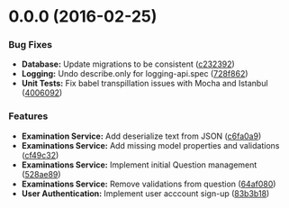 <a name="0.0.0"></a>
# 0.0.0 (2016-02-25)


### Bug Fixes

* **Database:** Update migrations to be consistent ([c232392](https://github.com/bright-fame/QuochaAPI/commit/c232392))
* **Logging:** Undo describe.only for logging-api.spec ([728f862](https://github.com/bright-fame/QuochaAPI/commit/728f862))
* **Unit Tests:** Fix babel transpillation issues with Mocha and Istanbul ([4006092](https://github.com/bright-fame/QuochaAPI/commit/4006092))

### Features

* **Examination Service:** Add deserialize text from JSON ([c6fa0a9](https://github.com/bright-fame/QuochaAPI/commit/c6fa0a9))
* **Examinations Service:** Add missing model properties and validations ([cf49c32](https://github.com/bright-fame/QuochaAPI/commit/cf49c32))
* **Examinations Service:** Implement initial Question management ([528ae89](https://github.com/bright-fame/QuochaAPI/commit/528ae89))
* **Examinations Service:** Remove validations from question ([64af080](https://github.com/bright-fame/QuochaAPI/commit/64af080))
* **User Authentication:** Implement user acccount sign-up ([83b3b18](https://github.com/bright-fame/QuochaAPI/commit/83b3b18))




